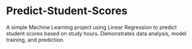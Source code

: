 # Predict-Student-Scores
A simple Machine Learning project using Linear Regression to predict student scores based on study hours. Demonstrates data analysis, model training, and prediction.
